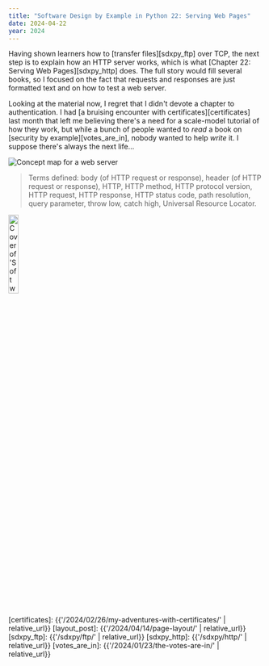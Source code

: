 ```yaml
---
title: "Software Design by Example in Python 22: Serving Web Pages"
date: 2024-04-22
year: 2024
---
```


Having shown learners how to [transfer files][sdxpy_ftp] over TCP,
the next step is to explain how an HTTP server works,
which is what [Chapter 22: Serving Web Pages][sdxpy_http] does.
The full story would fill several books,
so I focused on the fact that requests and responses are just formatted text
and on how to test a web server.

Looking at the material now,
I regret that I didn't devote a chapter to authentication.
I had [a bruising encounter with certificates][certificates] last month
that left me believing there's a need for a scale-model tutorial of how they work,
but while a bunch of people wanted to *read* a book on [security by example][votes_are_in],
nobody wanted to help *write* it.
I suppose there's always the next life…

<img class="centered" src="{{'/sdxpy/http/concept_map.svg' | relative_url}}" alt="Concept map for a web server"/>

> Terms defined: body (of HTTP request or response), header (of HTTP request or response), HTTP, HTTP method, HTTP protocol version, HTTP request, HTTP response, HTTP status code, path resolution, query parameter, throw low, catch high, Universal Resource Locator.

<a href="https://www.routledge.com/Software-Design-by-Example-A-Tool-Based-Introduction-with-Python/Wilson/p/book/9781032725215"><img src="{{'/sdxpy/sdxpy-cover.png' | relative_url}}" alt="Cover of 'Software Design by Example'" width="20%" class="centered">
</a>

[certificates]: {{'/2024/02/26/my-adventures-with-certificates/' | relative_url}}
[layout_post]: {{'/2024/04/14/page-layout/' | relative_url}}
[sdxpy_ftp]: {{'/sdxpy/ftp/' | relative_url}}
[sdxpy_http]: {{'/sdxpy/http/' | relative_url}}
[votes_are_in]: {{'/2024/01/23/the-votes-are-in/' | relative_url}}
